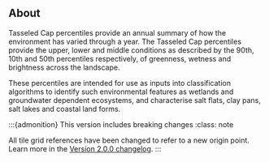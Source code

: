 ## About

Tasseled Cap percentiles provide an annual summary of how the environment has varied through a year. The Tasseled Cap percentiles provide the upper, lower and middle conditions as described by the 90th, 10th and 50th percentiles respectively, of greenness, wetness and brightness across the landscape.

These percentiles are intended for use as inputs into classification algorithms to identify such environmental features as wetlands and groundwater dependent ecosystems, and characterise salt flats, clay pans, salt lakes and coastal land forms.

<!-- BENJI V2
The DEA Tasseled Cap Percentiles product provides an annual summary of environmental conditions across the Australian landscape using Tasseled Cap indices, a method that transforms raw reflectance data into three components: Brightness, Greenness, and Wetness. Brightness indicates the overall reflectivity of the land surface, often highlighting bare soil, urban areas, or dry conditions; Greenness reflects the presence and vigor of photosynthetic vegetation; and Wetness captures moisture content in soil and vegetation, helping to identify waterlogged or saturated areas. These percentile summaries are useful for identifying and monitoring environmental features such as wetlands, groundwater-dependent ecosystems, salt lakes, clay pans, and coastal landforms. They are designed to support environmental classification, change detection, and long-term landscape monitoring.
-->

<!-- BENJI V2
The DEA Tasseled Cap Percentiles product provides an annual summary of environmental conditions across the Australian landscape using Tasseled Cap indices, a method that transforms raw reflectance data into three components:

* Brightness: Indicates the overall reflectivity of the land surface, often highlighting bare soil, urban areas, or dry conditions.
* Greenness: Reflects the presence and vigour of photosynthetic vegetation.
* Wetness: Captures moisture content in soil and vegetation, helping to identify waterlogged or saturated areas.

These percentile summaries are useful for identifying and monitoring environmental features such as wetlands, groundwater-dependent ecosystems, salt lakes, clay pans, and coastal landforms. They are designed to support environmental classification, change detection, and long-term landscape monitoring.
-->

<!-- JENNA V1
The DEA Tasseled Cap Percentiles product provides an annual summary of environmental conditions across the Australian landscape using Tasseled Cap indices, a method that transforms raw reflectance data into three components:
 - Brightness: Indicates the overall reflectivity of the land surface, often highlighting bare soil, urban areas or dry conditions.
 - Greenness: Reflects the presence and vigor of photosynthetic vegetation.
 - Wetness: Captures moisture content in soil and vegetation, helping to identify waterlogged or saturated areas.
These percentile summaries are useful for identifying and monitoring environmental features such as wetlands, groundwater-dependent ecosystems, salt lakes, clay pans, and coastal landforms. They are designed to support environmental classification, change detection, and long-term landscape monitoring.
-->

:::{admonition} This version includes breaking changes
:class: note

All tile grid references have been changed to refer to a new origin point. Learn more in the [Version 2.0.0 changelog](./?tab=history#version-2-0-0).
:::
